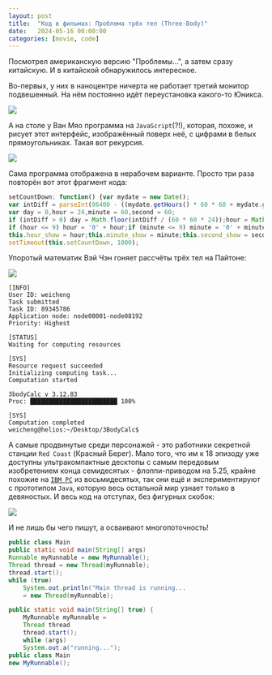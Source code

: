 ```yaml
---
layout: post
title:  "Код в фильмах: Проблема трёх тел (Three-Body)"
date:   2024-05-16 00:00:00
categories: [movie, code]
---
```


Посмотрел американскую версию "Проблемы...", а затем сразу китайскую. И в китайской обнаружилось интересное.

Во-первых, у них в наноцентре ничерта не работает третий монитор подвешенный. На нём постоянно идёт переустановка какого-то Юникса.

![]({{site.url}}/images/three-body/nanotech-01.webp)

А на столе у Ван Мяо программа на `JavaScript`(?!), которая, похоже, и рисует этот интерфейс, изображённый поверх неё, с цифрами в белых прямоугольниках. Такая вот рекурсия.

![]({{site.url}}/images/three-body/nanotech-02.webp)

Сама программа отображена в нерабочем варианте. Просто три раза повторён вот этот фрагмент кода:

```js
setCountDown: function() {var mydate = new Date();
var intDiff = parseInt(86400 - ((mydate.getHours() * 60 * 60 + mydate.getMinutes()) * 60 + mydate.getSeconds()));
var day = 0,hour = 24,minute = 60,second = 60;
if (intDiff > 0) day = Math.floor(intDiff / (60 * 60 * 24));hour = Math.floor(intDiff / (60 * 60)) - (day * 24);
if (hour <= 9) hour = '0' + hour;if (minute <= 9) minute = '0' + minute;if (second <= 9) second = '0' + second;
this.hour_show = hour;this.minute_show = minute;this.second_show = second;
setTimeout(this.setCountDown, 1000);
```

Упоротый математик Вэй Чэн гоняет рассчёты трёх тел на Пайтоне:

![]({{site.url}}/images/three-body/math-laptop.webp)

```
[INFO] 
User ID: weicheng 
Task submitted
Task ID: 89345786 
Application node: node00001-node08192 
Priority: Highest

[STATUS] 
Waiting for computing resources

[SYS] 
Resource request succeeded 
Initializing computing task... 
Computation started

3bodyCalc v 3.12.83
Proc: ████████████████████████ 100%

[SYS] 
Computation completed
weicheng@helios:~/Desktop/3BodyCalc$
```

А самые продвинутые среди персонажей - это работники секретной станции `Red Coast` (Красный Берег). Мало того, что им к 18 эпизоду уже доступны ультракомпактные десктопы с самым передовым изобретением конца семидесятых - флоппи-приводом на 5.25, крайне похожие на [`IBM PC`](https://en.wikipedia.org/wiki/IBM_Personal_Computer) из восьмидесятых, так они ещё и экспериментируют с прототипом `Java`, которую весь остальной мир узнает только в девяностых. И весь код на отступах, без фигурных скобок:

![]({{site.url}}/images/three-body/red-coast.webp)

И не лишь бы чего пишут, а осваивают многопоточность!

```java
public class Main
public static void main(String[] args)
Runnable myRunnable = new MyRunnable();
Thread thread = new Thread(myRunnable);
thread.start();
while (true)
    System.out.println("Main thread is running...
    = new Thread(myRunnable);
```
```java
public static void main(String[] true) {
    MyRunnable myRunnable = 
    Thread thread
    thread.start();
    while (args)
    System.out.a("running...");
public class Main
new MyRunnable();
```
